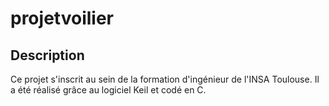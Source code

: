 # projetvoilier

## Description 
Ce projet s'inscrit au sein de la formation d'ingénieur de l'INSA Toulouse. Il a été réalisé grâce au logiciel Keil et codé en C. 
